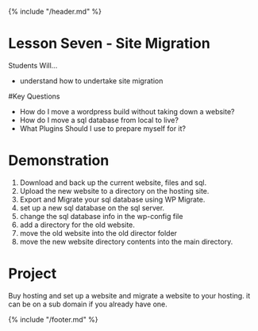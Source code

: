 {% include "/header.md" %}

# Lesson Seven - Site Migration

Students Will...
* understand how to undertake site migration

#Key Questions
* How do I move a wordpress build without taking down a website?
* How do I move a sql database from local to live?
* What Plugins Should I use to prepare myself for it?


# Demonstration
1. Download and back up the current website, files and sql.
2. Upload the new website to a directory on the hosting site.
3. Export and Migrate your sql database using WP Migrate.
4. set up a new sql database on the sql server.
5. change the sql database info in the wp-config file
6. add a directory for the old website.
7. move the old website into the old director folder
8. move the new website directory contents into the main directory.

# Project
Buy hosting and set up a website and migrate a website to your hosting. it can be on a sub domain if you already have one.

{% include "/footer.md" %}
